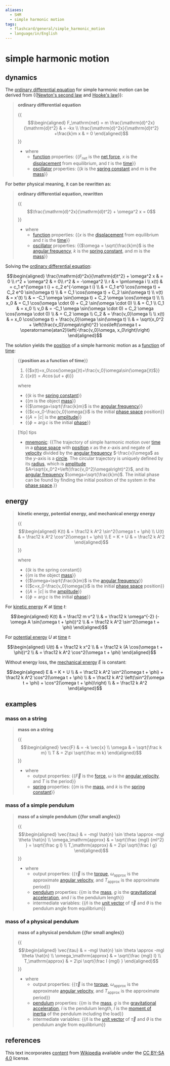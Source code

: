 ```yaml
---
aliases:
  - SHM
  - simple harmonic motion
tags:
  - flashcard/general/simple_harmonic_motion
  - language/in/English
---
```


# simple harmonic motion

## dynamics

The [ordinary differential equation](ordinary%20differential%20equation.md) for simple harmonic motion can be derived from {{[Newton's second law](Newton's%20laws%20of%20motion.md#second%20law) and [Hooke's law](Hooke's%20law.md)}}: <!--SR:!2024-09-15,208,349-->

> __ordinary differential equation__
>
> {{$$\begin{aligned} F_\mathrm{net} = m \frac{\mathrm{d}^2x}{\mathrm{d}t^2} & = -kx \\ \frac{\mathrm{d}^2x}{\mathrm{d}t^2} +\frac{k}m x & = 0 \end{aligned}$$}}
>
> - where
>   - [function](function%20(mathematics).md) properties: {{$F_\mathrm{net}$ is the [net force](net%20force.md), $x$ is the [displacement](displacement%20(geometry).md) from equilibrium, and $t$ is the [time](time.md)}}
>   - [oscillator](oscillation.md) properties: {{$k$ is the [spring constant](Hooke's%20law.md) and $m$ is the [mass](mass.md)}} <!--SR:!2024-04-10,88,349!2024-03-27,76,349!2024-04-02,81,349-->

For better physical meaning, it can be rewritten as:

> __ordinary differential equation, rewritten__
>
> {{$$\frac{\mathrm{d}^2x}{\mathrm{d}t^2} + \omega^2 x = 0$$}}
>
> - where
>   - [function](function%20(mathematics).md) properties: {{$x$ is the [displacement](displacement%20(geometry).md) from equilibrium and $t$ is the [time](time.md)}}
>   - [oscillator](oscillation.md) properties: {{$\omega = \sqrt{\frac{k}m}$ is the [angular frequency](angular%20frequency.md), $k$ is the [spring constant](Hooke's%20law.md), and $m$ is the [mass](mass.md)}} <!--SR:!2024-03-10,58,329!2024-03-02,55,329!2024-04-09,87,349-->

Solving the [ordinary differential equation](ordinary%20differential%20equation.md):

$$\begin{aligned}
\frac{\mathrm{d}^2x}{\mathrm{d}t^2} + \omega^2 x & = 0 \\
r^2 + \omega^2 & = 0\\
r^2 & = -\omega^2 \\
r & = \pm\omega i \\
x(t) & = c_1 e^{\omega t i} + c_2 e^{-\omega t i} \\
& = C_1 e^0 \cos(\omega t) + C_2 e^0 \sin(\omega t) \\
& = C_1 \cos(\omega t) + C_2 \sin(\omega t) \\
v(t) & = x'(t) \\
& = -C_1 \omega \sin(\omega t) + C_2 \omega \cos(\omega t) \\
\\
x_0 & = C_1 \cos(\omega \cdot 0) + C_2 \sin(\omega \cdot 0) \\
& = C_1 \\
C_1 & = x_0 \\
v_0 & = -C_1 \omega \sin(\omega \cdot 0) + C_2 \omega \cos(\omega \cdot 0) \\
& = C_2 \omega \\
C_2 & = \frac{v_0}\omega \\
\\
x(t) & = x_0 \cos(\omega t) + \frac{v_0}\omega \sin(\omega t) \\
& = \sqrt{x_0^2 + \left(\frac{v_0}\omega\right)^2} \cos\left(\omega t + \operatorname{atan2}\left(-\frac{v_0}\omega, x_0\right)\right)
\end{aligned}$$

The solution yields the [position](position%20(geometry).md) of a simple harmonic motion as a [function](function%20(mathematics).md) of [time](time.md):

> {{__position as a function of time__}}
>
> 1. {{$x(t)=x_0\cos(\omega{}t)+\frac{v_0}\omega\sin(\omega{}t)$}}
> 2. {{$x(t)=A\cos(\omega{t}+\phi)$}}
>
> where
> - {{$k$ is the [spring constant](Hooke's%20law.md)}}
> - {{$m$ is the object [mass](mass.md)}}
> - {{$\omega=\sqrt{\frac{k}m}$ is the [angular frequency](angular%20frequency.md)}}
> - {{$c=x_0-\frac{v_0}\omega{}i$ is the initial [phase space](phase%20space.md) position}}
> - {{$A=|c|$ is the [amplitude](amplitude.md)}}
> - {{$\phi=\arg{c}$ is the initial [phase](phase%20(waves).md)}} <!--SR:!2025-04-30,441,330!2024-03-12,69,270!2024-04-05,112,270!2024-10-05,251,340!2024-11-25,291,340!2024-12-16,308,340!2024-10-21,264,340!2024-04-10,104,300!2024-07-11,164,300-->

<!-- markdownlint MD028 -->

> [!tip] tips
>
> - [mnemonic](mnemonic.md): {{The trajectory of simple harmonic motion over [time](time.md) in a [phase space](phase%20space.md) with [position](position%20(vector).md) $x$ as the $x$-axis and negate of [velocity](velocity.md) divided by the [angular frequency](angular%20frequency.md) $-\frac{v}\omega$ as the $y$-axis is a [circle](circle.md). The circular trajectory is uniquely defined by its [radius](radius.md), which is [amplitude](amplitude.md) $A=\sqrt{x_0^2+\left(\frac{v_0^2}\omega\right)^2}$, and its [angular frequency](angular%20frequency.md) $\omega=\sqrt{\frac{k}m}$. The initial phase can be found by finding the initial position of the system in the [phase space](phase%20space.md).}} <!--SR:!2024-05-18,108,273-->

## energy

> __kinetic energy, potential energy, and mechanical energy energy__
>
> {{$$\begin{aligned} K(t) & = \frac12 k A^2 \sin^2(\omega t + \phi) \\ U(t) & = \frac12 k A^2 \cos^2(\omega t + \phi) \\ E = K + U & = \frac12 k A^2 \end{aligned}$$}}
>
> where
> - {{$k$ is the spring constant}}
> - {{$m$ is the object [mass](mass.md)}}
> - {{$\omega=\sqrt{\frac{k}m}$ is the [angular frequency](angular%20frequency.md)}}
> - {{$c=x_0-\frac{v_0}\omega{}i$ is the initial [phase space](phase%20space.md) position}}
> - {{$A=|c|$ is the [amplitude](amplitude.md)}}
> - {{$\phi=\arg{c}$ is the initial [phase](phase%20(waves).md)}} <!--SR:!2024-03-08,21,296!2024-03-26,78,336!2024-03-20,73,336!2024-09-25,217,336!2024-02-28,52,316!2024-03-16,70,336!2024-03-23,76,336-->

For [kinetic energy](kinetic%20energy.md) $K$ at [time](time.md) $t$:

$$\begin{aligned}
K(t) & = \frac12 m v^2 \\
& = \frac12 k \omega^{-2} (-\omega A \sin(\omega t + \phi))^2 \\
& = \frac12 k A^2 \sin^2(\omega t + \phi)
\end{aligned}$$

For [potential energy](potential%20energy.md) $U$ at [time](time.md) $t$:

$$\begin{aligned}
U(t) & = \frac12 k x^2 \\
& = \frac12 k (A \cos(\omega t + \phi))^2 \\
& = \frac12 k A^2 \cos^2(\omega t + \phi)
\end{aligned}$$

Without energy loss, the [mechanical energy](mechanical%20energy.md) $E$ is constant:

$$\begin{aligned}
E & = K + U \\
& = \frac12 k A^2 \sin^2(\omega t + \phi) + \frac12 k A^2 \cos^2(\omega t + \phi) \\
& = \frac12 k A^2 \left(\sin^2(\omega t + \phi) + \cos^2(\omega t + \phi)\right) \\
& = \frac12 k A^2
\end{aligned}$$

## examples

### mass on a string

> __mass on a string__
>
> {{$$\begin{aligned} \vec{F} & = -k \vec{x} \\ \omega & = \sqrt{\frac k m} \\ T & = 2\pi \sqrt{\frac m k} \end{aligned}$$}}
>
> - where
>     - output properties: {{$\vec{F}$ is the [force](force.md), $\omega$ is the [angular velocity](angular%20velocity.md), and $T$ is the period}}
>     - [spring](spring%20(device).md) properties: {{$m$ is the [mass](mass.md), and $k$ is the [spring constant](Hooke's%20law.md)}} <!--SR:!2024-02-23,43,276!2024-03-15,70,336!2024-04-29,92,358-->

### mass of a simple pendulum

> __mass of a simple pendulum {{for small angles}}__
>
> {{$$\begin{aligned} \vec{\tau} & = -mgl \hat{n} \sin \theta \approx -mgl \theta \hat{n} \\ \omega_\mathrm{approx} & = \sqrt{\frac {mgl} {ml^2} } = \sqrt{\frac g l} \\ T_\mathrm{approx} & = 2\pi \sqrt{\frac l g} \end{aligned}$$}}
>
> - where
>     - output properties: {{$\vec{\tau}$ is the [torque](torque.md), $\omega_\mathrm{approx}$ is the approximate [angular velocity](angular%20velocity.md), and $T_\mathrm{approx}$ is the approximate period}}
>     - [pendulum](pendulum.md) properties: {{$m$ is the [mass](mass.md), $g$ is the [gravitational acceleration](gravitational%20acceleration.md), and $l$ is the pendulum length}}
>     - intermediate variables: {{$\hat{n}$ is the [unit vector](unit%20vector.md) of $\vec{\tau}$ and $\theta$ is the pendulum angle from equilibrium}} <!--SR:!2024-03-25,61,296!2024-03-25,77,336!2024-04-17,83,358!2024-04-11,78,358!2024-04-06,62,350-->

### mass of a physical pendulum

> __mass of a physical pendulum {{for small angles}}__
>
> {{$$\begin{aligned} \vec{\tau} & = -mgl \hat{n} \sin \theta \approx -mgl \theta \hat{n} \\ \omega_\mathrm{approx} & = \sqrt{\frac {mgl} I} \\ T_\mathrm{approx} & = 2\pi \sqrt{\frac I {mgl} } \end{aligned}$$}}
>
> - where
>     - output properties: {{$\vec{\tau}$ is the [torque](torque.md), $\omega_\mathrm{approx}$ is the approximate [angular velocity](angular%20velocity.md), and $T_\mathrm{approx}$ is the approximate period}}
>     - [pendulum](pendulum.md) properties: {{$m$ is the [mass](mass.md), $g$ is the [gravitational acceleration](gravitational%20acceleration.md), $l$ is the pendulum length, $I$ is the [moment of inertia](moment%20of%20inertia.md) of the pendulum including the load}}
>     - intermediate variables: {{$\hat{n}$ is the [unit vector](unit%20vector.md) of $\vec{\tau}$ and $\theta$ is the pendulum angle from equilibrium}} <!--SR:!2024-07-22,153,296!2024-07-28,157,316!2024-04-05,73,358!2024-03-28,62,338!2024-05-07,92,370-->

## references

This text incorporates [content](https://en.wikipedia.org/wiki/simple_harmonic_motion) from [Wikipedia](Wikipedia.md) available under the [CC BY-SA 4.0](https://creativecommons.org/licenses/by-sa/4.0/) license.
